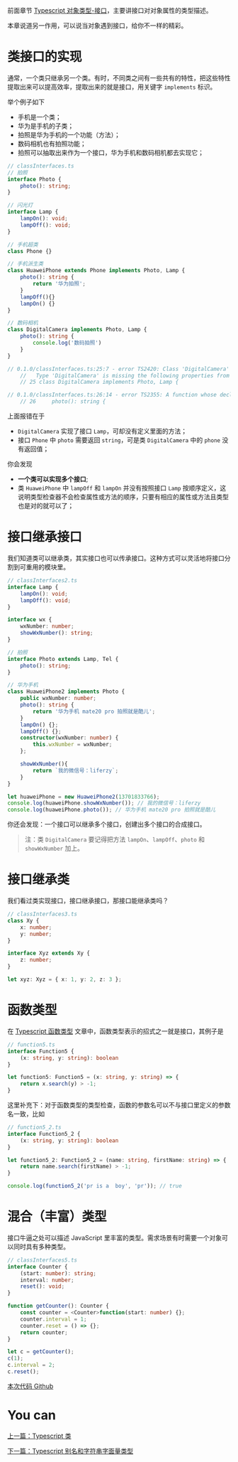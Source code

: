 前面章节 [Typescript 对象类型-接口](basic/object_interfaces.md)，主要讲接口对对象属性的类型描述。

本章说道另一作用，可以说当对象遇到接口，给你不一样的精彩。

# 类接口的实现

通常，一个类只继承另一个类。有时，不同类之间有一些共有的特性，把这些特性提取出来可以提高效率，提取出来的就是接口，用关键字 `implements` 标识。

举个例子如下

- 手机是一个类；
- 华为是手机的子类；
- 拍照是华为手机的一个功能（方法）；
- 数码相机也有拍照功能；
- 拍照可以抽取出来作为一个接口，华为手机和数码相机都去实现它；

```typescript
// classInterfaces.ts
// 拍照
interface Photo {
    photo(): string;
}

// 闪光灯
interface Lamp {
    lampOn(): void;
    lampOff(): void;
}

// 手机超类
class Phone {}

// 手机派生类
class HuaweiPhone extends Phone implements Photo, Lamp {
    photo(): string {
        return '华为拍照';
    }
    lampOff(){}
    lampOn() {}
}

// 数码相机
class DigitalCamera implements Photo, Lamp {
    photo(): string {
        console.log('数码拍照')
    }
}

// 0.1.0/classInterfaces.ts:25:7 - error TS2420: Class 'DigitalCamera' incorrectly implements interface 'Lamp'.
    //   Type 'DigitalCamera' is missing the following properties from type 'Lamp': lampOn, lampOff
    // 25 class DigitalCamera implements Photo, Lamp {

// 0.1.0/classInterfaces.ts:26:14 - error TS2355: A function whose declared type is neither 'void' nor 'any' must return a value.
    // 26     photo(): string {
```

上面报错在于

- `DigitalCamera` 实现了接口 `Lamp`，可却没有定义里面的方法；
- 接口 `Phone` 中 `photo` 需要返回 `string`，可是类 `DigitalCamera` 中的 `phone` 没有返回值；

你会发现
- **一个类可以实现多个接口**;
- 类 `HuaweiPhone` 中 `lampOff` 和 `lampOn` 并没有按照接口 `Lamp` 按顺序定义，这说明类型检查器不会检查属性或方法的顺序，只要有相应的属性或方法且类型也是对的就可以了；

# 接口继承接口

我们知道类可以继承类，其实接口也可以传承接口。这种方式可以灵活地将接口分割到可重用的模块里。

```typescript
// classInterfaces2.ts
interface Lamp {
    lampOn(): void;
    lampOff(): void;
}

interface wx {
    wxNumber: number;
    showWxNumber(): string;
}

// 拍照
interface Photo extends Lamp, Tel {
    photo(): string;
}

// 华为手机
class HuaweiPhone2 implements Photo {
    public wxNumber: number;
    photo(): string {
        return '华为手机 mate20 pro 拍照就是酷儿';
    }
    lampOn() {};
    lampOff() {};
    constructor(wxNumber: number) {
        this.wxNumber = wxNumber;
    };

    showWxNumber(){
        return `我的微信号：liferzy`;
    }
}

let huaweiPhone = new HuaweiPhone2(13701833766);
console.log(huaweiPhone.showWxNumber()); // 我的微信号：liferzy
console.log(huaweiPhone.photo()); // 华为手机 mate20 pro 拍照就是酷儿
```

你还会发现：一个接口可以继承多个接口，创建出多个接口的合成接口。

> 注：类 `DigitalCamera` 要记得把方法 `lampOn`、`lampOff`、`photo` 和 `showWxNumber` 加上。

# 接口继承类

我们看过类实现接口，接口继承接口，那接口能继承类吗？

```typescript
// classInterfaces3.ts
class Xy {
    x: number;
    y: number;
}

interface Xyz extends Xy {
    z: number;
}

let xyz: Xyz = { x: 1, y: 2, z: 3 };
```

# 函数类型
在 [Typescript 函数类型](../basic/function.md) 文章中，函数类型表示的招式之一就是接口，其例子是

```typescript
// function5.ts
interface Function5 {
    (x: string, y: string): boolean
}

let function5: Function5 = (x: string, y: string) => {
    return x.search(y) > -1;
}
```

这里补充下：对于函数类型的类型检查，函数的参数名可以不与接口里定义的参数名一致，比如

```typescript
// function5_2.ts
interface Function5_2 {
    (x: string, y: string): boolean
}

let function5_2: Function5_2 = (name: string, firstName: string) => {
    return name.search(firstName) > -1;
}

console.log(function5_2('pr is a  boy', 'pr')); // true
```

# 混合（丰富）类型

接口牛逼之处可以描述 JavaScript 里丰富的类型。需求场景有时需要一个对象可以同时具有多种类型。

```typescript
// classInterfaces5.ts
interface Counter {
    (start: number): string;
    interval: number;
    reset(): void;
}

function getCounter(): Counter {
    const counter = <Counter>function(start: number) {};
    counter.interval = 1;
    counter.reset = () => {};
    return counter;
}

let c = getCounter();
c(1);
c.interval = 2;
c.reset();
```

[本次代码 Github](https://github.com/ruizhengyun/typescript-note/tree/feature_v0.1.0_20190701/notes/0.1.0)


# You can

[上一篇：Typescript 类](./class.md)

[下一篇：Typescript 别名和字符串字面量类型](./alias_string_literal.md)
